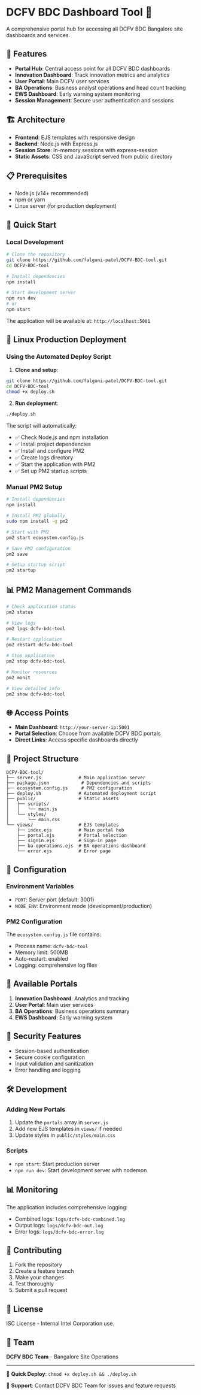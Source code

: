 # DCFV BDC Dashboard Tool 🚀

A comprehensive portal hub for accessing all DCFV BDC Bangalore site dashboards and services.

## 🌟 Features

- **Portal Hub**: Central access point for all DCFV BDC dashboards
- **Innovation Dashboard**: Track innovation metrics and analytics
- **User Portal**: Main DCFV user services
- **BA Operations**: Business analyst operations and head count tracking
- **EWS Dashboard**: Early warning system monitoring
- **Session Management**: Secure user authentication and sessions

## 🏗️ Architecture

- **Frontend**: EJS templates with responsive design
- **Backend**: Node.js with Express.js
- **Session Store**: In-memory sessions with express-session
- **Static Assets**: CSS and JavaScript served from public directory

## 📋 Prerequisites

- Node.js (v14+ recommended)
- npm or yarn
- Linux server (for production deployment)

## 🚀 Quick Start

### Local Development

```bash
# Clone the repository
git clone https://github.com/falguni-patel/DCFV-BDC-tool.git
cd DCFV-BDC-tool

# Install dependencies
npm install

# Start development server
npm run dev
# or
npm start
```

The application will be available at: `http://localhost:5001`

## 🐧 Linux Production Deployment

### Using the Automated Deploy Script

1. **Clone and setup**:
```bash
git clone https://github.com/falguni-patel/DCFV-BDC-tool.git
cd DCFV-BDC-tool
chmod +x deploy.sh
```

2. **Run deployment**:
```bash
./deploy.sh
```

The script will automatically:
- ✅ Check Node.js and npm installation
- ✅ Install project dependencies
- ✅ Install and configure PM2
- ✅ Create logs directory
- ✅ Start the application with PM2
- ✅ Set up PM2 startup scripts

### Manual PM2 Setup

```bash
# Install dependencies
npm install

# Install PM2 globally
sudo npm install -g pm2

# Start with PM2
pm2 start ecosystem.config.js

# Save PM2 configuration
pm2 save

# Setup startup script
pm2 startup
```

## 📊 PM2 Management Commands

```bash
# Check application status
pm2 status

# View logs
pm2 logs dcfv-bdc-tool

# Restart application
pm2 restart dcfv-bdc-tool

# Stop application
pm2 stop dcfv-bdc-tool

# Monitor resources
pm2 monit

# View detailed info
pm2 show dcfv-bdc-tool
```

## 🌐 Access Points

- **Main Dashboard**: `http://your-server-ip:5001`
- **Portal Selection**: Choose from available DCFV BDC portals
- **Direct Links**: Access specific dashboards directly

## 📁 Project Structure

```
DCFV-BDC-tool/
├── server.js              # Main application server
├── package.json            # Dependencies and scripts
├── ecosystem.config.js     # PM2 configuration
├── deploy.sh              # Automated deployment script
├── public/                # Static assets
│   ├── scripts/
│   │   └── main.js
│   └── styles/
│       └── main.css
└── views/                 # EJS templates
    ├── index.ejs          # Main portal hub
    ├── portal.ejs         # Portal selection
    ├── signin.ejs         # Sign-in page
    ├── ba-operations.ejs  # BA operations dashboard
    └── error.ejs          # Error page
```

## 🔧 Configuration

### Environment Variables

- `PORT`: Server port (default: 3001)
- `NODE_ENV`: Environment mode (development/production)

### PM2 Configuration

The `ecosystem.config.js` file contains:
- Process name: `dcfv-bdc-tool`
- Memory limit: 500MB
- Auto-restart: enabled
- Logging: comprehensive log files

## 📝 Available Portals

1. **Innovation Dashboard**: Analytics and tracking
2. **User Portal**: Main user services
3. **BA Operations**: Business operations summary
4. **EWS Dashboard**: Early warning system

## 🔐 Security Features

- Session-based authentication
- Secure cookie configuration
- Input validation and sanitization
- Error handling and logging

## 🛠️ Development

### Adding New Portals

1. Update the `portals` array in `server.js`
2. Add new EJS templates in `views/` if needed
3. Update styles in `public/styles/main.css`

### Scripts

- `npm start`: Start production server
- `npm run dev`: Start development server with nodemon

## 📊 Monitoring

The application includes comprehensive logging:
- Combined logs: `logs/dcfv-bdc-combined.log`
- Output logs: `logs/dcfv-bdc-out.log`
- Error logs: `logs/dcfv-bdc-error.log`

## 🤝 Contributing

1. Fork the repository
2. Create a feature branch
3. Make your changes
4. Test thoroughly
5. Submit a pull request

## 📄 License

ISC License - Internal Intel Corporation use.

## 👥 Team

**DCFV BDC Team** - Bangalore Site Operations

---

🎯 **Quick Deploy**: `chmod +x deploy.sh && ./deploy.sh`

📧 **Support**: Contact DCFV BDC Team for issues and feature requests